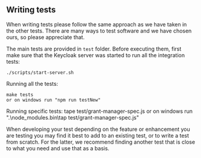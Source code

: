 ## Writing tests

When writing tests please follow the same approach as we have taken in the other tests. There are many ways to 
test software and we have chosen ours, so please appreciate that.

The main tests are provided in `test` folder. Before executing them, first make sure that the Keycloak server was started to run all the integration tests:

    ./scripts/start-server.sh

Running all the tests:

    make tests
    or on windows run "npm run testNew" 

Running specific tests:
    tape test/grant-manager-spec.js
    or on windows run ".\node_modules\.bin\tap test/grant-manager-spec.js"
    

When developing your test depending on the feature or enhancement you are testing you may find it best to add to an
existing test, or to write a test from scratch. For the latter, we recommend finding another test that is close to what 
you need and use that as a basis.
